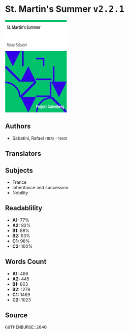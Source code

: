 # St. Martin's Summer <kbd>v2.2.1</kbd>

![](./cover.medium.jpg "")

## Authors


 - Sabatini, Rafael <small>(1875 - 1950)</small>

## Translators



## Subjects


 - France
 - Inheritance and succession
 - Nobility

## Readablility


 - **A1:** 77%
 - **A2:** 83%
 - **B1:** 88%
 - **B2:** 93%
 - **C1:** 98%
 - **C2:** 100%

## Words Count


 - **A1:** 486
 - **A2:** 445
 - **B1:** 803
 - **B2:** 1279
 - **C1:** 1469
 - **C2:** 1023

## Source


<kbd>GUTHENBURGE:2640</kbd>
